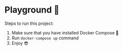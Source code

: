 # Playground 🎲

Steps to run this project:

1. Make sure that you have installed Docker Compose 🐳
2. Run `docker-compose up` command
3. Enjoy 😎
